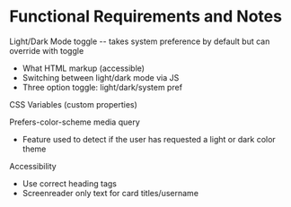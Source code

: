 # Functional Requirements and Notes

Light/Dark Mode toggle -- takes system preference by default but can override with toggle

- What HTML markup (accessible)
- Switching between light/dark mode via JS
- Three option toggle: light/dark/system pref

CSS Variables (custom properties)

Prefers-color-scheme media query
- Feature used to detect if the user has requested a light or dark color theme

Accessibility
- Use correct heading tags
- Screenreader only text for card titles/username